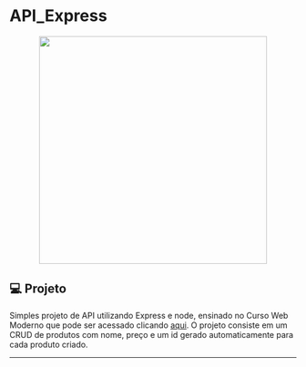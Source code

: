 # API_Express

<div align="center"><img src="https://programadev.com.br/static/9ff3232ef2ea482c1931b79f40243cf0/capa-node-express-rest.png" width=400px></div>

## 💻 Projeto

Simples projeto de API utilizando Express e node, ensinado no Curso Web Moderno que pode ser acessado clicando <a href="https://www.udemy.com/course/curso-web/">aqui</a>. O projeto consiste em um CRUD de produtos com nome, preço e um id gerado automaticamente para cada produto criado. 

---
